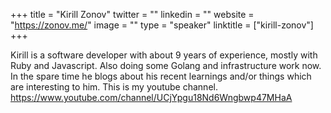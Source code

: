 +++
title = "Kirill Zonov"
twitter = ""
linkedin = ""
website = "https://zonov.me/"
image = ""
type = "speaker"
linktitle = ["kirill-zonov"]
+++

Kirill is a software developer with about 9 years of experience, mostly with Ruby and Javascript. Also doing some Golang and infrastructure work now. In the spare time he blogs about his recent learnings and/or things which are interesting to him. This is my youtube channel. https://www.youtube.com/channel/UCjYpgu18Nd6Wngbwp47MHaA

